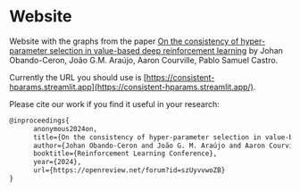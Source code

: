 # Website

Website with the graphs from the paper [On the consistency of hyper-parameter selection in value-based deep reinforcement learning](https://arxiv.org/abs/2406.17523) by Johan Obando-Ceron, João G.M. Araújo, Aaron Courville, Pablo Samuel Castro. 

Currently the URL you should use is [https://consistent-hparams.streamlit.app](https://consistent-hparams.streamlit.app/).

Please cite our work if you find it useful in your research:
```latex
@inproceedings{
      anonymous2024on,
      title={On the consistency of hyper-parameter selection in value-based deep reinforcement learning},
      author={Johan Obando-Ceron and João G. M. Araújo and Aaron Courville and Pablo Samuel Castro},
      booktitle={Reinforcement Learning Conference},
      year={2024},
      url={https://openreview.net/forum?id=szUyvvwoZB}
}
```

